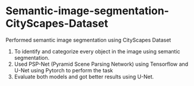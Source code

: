 # Semantic-image-segmentation-CityScapes-Dataset
Performed semantic image segmentation using CityScapes Dataset

1. To identify and categorize every object in the image using semantic segmentation.
2. Used PSP-Net (Pyramid Scene Parsing Network) using Tensorflow and U-Net using Pytorch to perform the task
3. Evaluate both models and got better results using U-Net.
